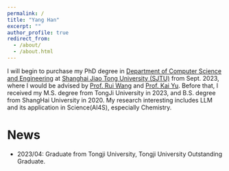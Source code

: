 ```yaml
---
permalink: /
title: "Yang Han"
excerpt: ""
author_profile: true
redirect_from: 
  - /about/
  - /about.html
---
```


I will begin to purchase my PhD degree in [Department of Computer Science and Engineering](https://www.cs.sjtu.edu.cn/) at [Shanghai Jiao Tong University (SJTU)](https://en.sjtu.edu.cn/) from Sept. 2023, where I would be advised by [Prof. Rui Wang](https://wangruinlp.github.io/) and [Prof. Kai Yu](https://scholar.google.hk/citations?hl=zh-CN&user=APssqUMAAAAJ&view_op=list_works&sortby=pubdate). Before that, I received my M.S. degree from TongJi University in 2023, and B.S. degree from ShangHai University in 2020.
My research interesting includes LLM and its application in Science(AI4S), especially Chemistry.

News
======
* 2023/04: Graduate from Tongji University, Tongji University Outstanding Graduate.
  
